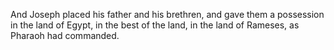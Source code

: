 And Joseph placed his father and his brethren, and gave them a possession in the land of Egypt, in the best of the land, in the land of Rameses, as Pharaoh had commanded.
